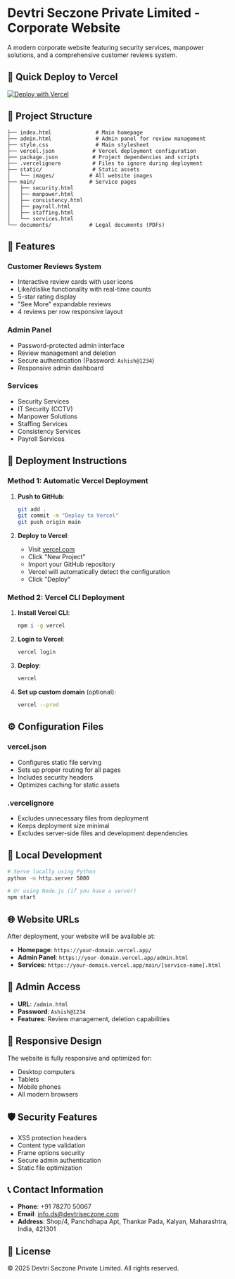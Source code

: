 # Devtri Seczone Private Limited - Corporate Website

A modern corporate website featuring security services, manpower solutions, and a comprehensive customer reviews system.

## 🚀 Quick Deploy to Vercel

[![Deploy with Vercel](https://vercel.com/button)](https://vercel.com/new/clone?repository-url=YOUR_GITHUB_REPO_URL)

## 📁 Project Structure

```
├── index.html              # Main homepage
├── admin.html              # Admin panel for review management
├── style.css               # Main stylesheet
├── vercel.json            # Vercel deployment configuration
├── package.json           # Project dependencies and scripts
├── .vercelignore          # Files to ignore during deployment
├── static/                # Static assets
│   └── images/           # All website images
├── main/                 # Service pages
│   ├── security.html
│   ├── manpower.html
│   ├── consistency.html
│   ├── payroll.html
│   ├── staffing.html
│   └── services.html
└── documents/            # Legal documents (PDFs)
```

## 🌟 Features

### Customer Reviews System
- Interactive review cards with user icons
- Like/dislike functionality with real-time counts
- 5-star rating display
- "See More" expandable reviews
- 4 reviews per row responsive layout

### Admin Panel
- Password-protected admin interface
- Review management and deletion
- Secure authentication (Password: `Ashish@1234`)
- Responsive admin dashboard

### Services
- Security Services
- IT Security (CCTV)
- Manpower Solutions
- Staffing Services
- Consistency Services
- Payroll Services

## 🚀 Deployment Instructions

### Method 1: Automatic Vercel Deployment

1. **Push to GitHub**:
   ```bash
   git add .
   git commit -m "Deploy to Vercel"
   git push origin main
   ```

2. **Deploy to Vercel**:
   - Visit [vercel.com](https://vercel.com)
   - Click "New Project"
   - Import your GitHub repository
   - Vercel will automatically detect the configuration
   - Click "Deploy"

### Method 2: Vercel CLI Deployment

1. **Install Vercel CLI**:
   ```bash
   npm i -g vercel
   ```

2. **Login to Vercel**:
   ```bash
   vercel login
   ```

3. **Deploy**:
   ```bash
   vercel
   ```

4. **Set up custom domain** (optional):
   ```bash
   vercel --prod
   ```

## ⚙️ Configuration Files

### vercel.json
- Configures static file serving
- Sets up proper routing for all pages
- Includes security headers
- Optimizes caching for static assets

### .vercelignore
- Excludes unnecessary files from deployment
- Keeps deployment size minimal
- Excludes server-side files and development dependencies

## 🔧 Local Development

```bash
# Serve locally using Python
python -m http.server 5000

# Or using Node.js (if you have a server)
npm start
```

## 🌐 Website URLs

After deployment, your website will be available at:
- **Homepage**: `https://your-domain.vercel.app/`
- **Admin Panel**: `https://your-domain.vercel.app/admin.html`
- **Services**: `https://your-domain.vercel.app/main/[service-name].html`

## 🔐 Admin Access

- **URL**: `/admin.html`
- **Password**: `Ashish@1234`
- **Features**: Review management, deletion capabilities

## 📱 Responsive Design

The website is fully responsive and optimized for:
- Desktop computers
- Tablets
- Mobile phones
- All modern browsers

## 🛡️ Security Features

- XSS protection headers
- Content type validation
- Frame options security
- Secure admin authentication
- Static file optimization

## 📞 Contact Information

- **Phone**: +91 78270 50067
- **Email**: info.ds@devtriseczone.com
- **Address**: Shop/4, Panchdhapa Apt, Thankar Pada, Kalyan, Maharashtra, India, 421301

## 📄 License

© 2025 Devtri Seczone Private Limited. All rights reserved.
